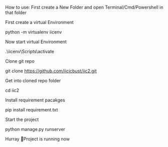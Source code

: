 How to use:
First create a New Folder and open Terminal/Cmd/Powershell in that folder

First create a virtual Environment

  python -m virtualenv iicenv
  
Now start  virtual Environment

  .\iicenv\Scripts\activate
  
Clone git repo

  git clone https://github.com/iicjcbust/iic2.git
  
Get into cloned repo folder

  cd iic2
  
Install requirement pacakges

  pip install requirement.txt
  
 
Start the project

  python manage.py runserver
  
  
 Hurray 🤩Project is running now
 
